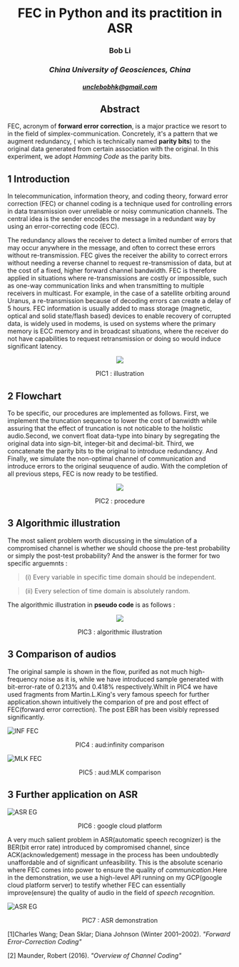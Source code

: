 # <center>FEC in Python and its practition in ASR</center>
### <center>**Bob Li**</center>
### <center>*China University of Geosciences, China*</center>
#### <center>*unclebobhk@gmail.com*</center>
## <center>**Abstract**</center>

FEC, acronym of **forward error correction**, is a major practice we resort to in the field of simplex-communication. Concretely, it's a pattern that we augment redundancy, ( which is technically named **parity bits**) to the original data generated from certain association with the original. In this experiment, we adopt *Hamming Code* as the parity bits. 

## 1    Introduction
In telecommunication, information theory, and coding theory, forward error correction (FEC) or channel coding is a technique used for controlling errors in data transmission over unreliable or noisy communication channels. The central idea is the sender encodes the message in a redundant way by using an error-correcting code (ECC).

The redundancy allows the receiver to detect a limited number of errors that may occur anywhere in the message, and often to correct these errors without re-transmission. FEC gives the receiver the ability to correct errors without needing a reverse channel to request re-transmission of data, but at the cost of a fixed, higher forward channel bandwidth. FEC is therefore applied in situations where re-transmissions are costly or impossible, such as one-way communication links and when transmitting to multiple receivers in multicast. For example, in the case of a satellite orbiting around Uranus, a re-transmission because of decoding errors can create a delay of 5 hours. FEC information is usually added to mass storage (magnetic, optical and solid state/flash based) devices to enable recovery of corrupted data, is widely used in modems, is used on systems where the primary memory is ECC memory and in broadcast situations, where the receiver do not have capabilities to request retransmission or doing so would induce significant latency.

<p align="center">
  <img src="https://raw.githubusercontent.com/unclebob7/forward-error-correction-with-hamming-code/master/Forward-Error-Correction.gif">
</p>

<center>PIC1 : illustration</center>

## 2    Flowchart
To be specific, our procedures are implemented as follows. First, we implement the truncation sequence to lower the cost of banwidth while assuring that the effect of truncation is not noticable to the holistic audio.Second, we convert float data-type into binary by segregating the original data into sign-bit, integer-bit and decimal-bit. Third, we concatenate the parity bits to the original to introduce redundancy.
And Finally, we simulate the non-optimal channel of communication and introduce errors to the original seuquence of audio. With the completion of all previous steps, FEC is now ready to be testified.

<p align="center">
  <img src="https://raw.githubusercontent.com/unclebob7/forward-error-correction-with-hamming-code/master/procedure.png">
</p>

<center>PIC2 : procedure</center>

## 3    Algorithmic illustration
The most salient problem worth discussing in the simulation of a compromised channel is whether we should choose the pre-test probability or simply the post-test probability?
And the answer is the former for two specific arguemnts : 
> (i) Every variable in specific time domain should be independent.

> (ii) Every selection of time domain is absolutely random.

The algorithmic illustration in **pseudo code** is as follows : 
<p align="center">
  <img src="https://raw.githubusercontent.com/unclebob7/forward-error-correction-with-hamming-code/master/pseudo_code.png">
</p>


<center>PIC3 : algorithmic illustration</center>

## 3    Comparison of audios
The original sample is shown in the flow, purifed as not much high-frequency noise as it is, while we have introduced sample generated with bit-error-rate of 0.213% and 0.418% respectively.Whilt in PIC4 we have used fragments from Martin.L.King's very famous speech for further application.shown intuitively the comparion of pre and post effect of FEC(forward error correction). The post EBR has been visibly repressed significantly.

![INF FEC](https://raw.githubusercontent.com/unclebob7/forward-error-correction-with-hamming-code/master/inf_comp.PNG)
<center>PIC4 : aud:infinity comparison</center>

![MLK FEC](https://raw.githubusercontent.com/unclebob7/forward-error-correction-with-hamming-code/master/mlk_comp.PNG)
<center>PIC5 : aud:MLK comparison</center>

## 3    Further application on ASR
![ASR EG](https://raw.githubusercontent.com/unclebob7/forward-error-correction-with-hamming-code/master/gcp.png)

<center>PIC6 : google cloud platform</center>

A very much salient problem in ASR(automatic speech recognizer) is the BER(bit error rate) introduced by compromised channel, since ACK(acknowledgement) message in the process has been undoubtedly unaffordable and of significant unfeasibility. This is the absolute scenario where FEC comes into power to ensure the quality of *communication*.Here in the demonstration, we use a high-level API running on my GCP(google cloud platform server) to testify whether FEC can essentially improve(ensure) the quality of audio in the field of *speech recognition*.

![ASR EG](https://raw.githubusercontent.com/unclebob7/forward-error-correction-with-hamming-code/master/fec_gradient_ascend.PNG)

<center>PIC7 : ASR demonstration</center>

[1]Charles Wang; Dean Sklar; Diana Johnson (Winter 2001–2002). *"Forward Error-Correction Coding"*

[2] Maunder, Robert (2016). *"Overview of Channel Coding"*
